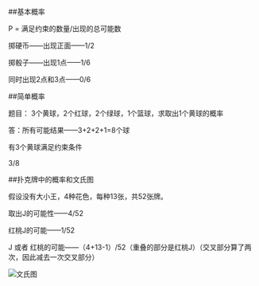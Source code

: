 ##基本概率

P = 满足约束的数量/出现的总可能数

掷硬币——出现正面——1/2

掷骰子——出现1点——1/6

同时出现2点和3点——0/6

##简单概率

题目： 3个黄球，2个红球，2个绿球，1个篮球，求取出1个黄球的概率

答：所有可能结果——3+2+2+1=8个球

有3个黄球满足约束条件

3/8

##扑克牌中的概率和文氏图

假设没有大小王，4种花色，每种13张，共52张牌。

取出J的可能性——4/52

红桃J的可能——1/52

J 或者 红桃的可能——（4+13-1）/52（重叠的部分是红桃J）（交叉部分算了两次，因此减去一次交叉部分）

![文氏图](http://upload-images.jianshu.io/upload_images/197369-2618b686cc61a68d.png?imageMogr2/auto-orient/strip%7CimageView2/2/w/1240)



